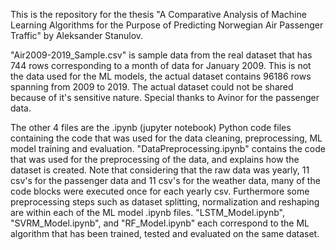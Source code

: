 This is the repository for the thesis "A Comparative Analysis of Machine Learning Algorithms for the Purpose of Predicting Norwegian Air Passenger Traffic" by Aleksander Stanulov.

"Air2009-2019_Sample.csv" is sample data from the real dataset that has 744 rows corresponding to a month of data for January 2009. This is not the data used for the ML models, the actual dataset contains 96186 rows spanning from 2009 to 2019. The actual dataset could not be shared because of it's sensitive nature. 
Special thanks to Avinor for the passenger data.

The other 4 files are the .ipynb (jupyter notebook) Python code files containing the code that was used for the data cleaning, preprocessing, ML model training and evaluation.
"DataPreprocessing.ipynb" contains the code that was used for the preprocessing of the data, and explains how the dataset is created. Note that considering that the raw data was yearly, 11 csv's for the passenger data and 11 csv's for the weather data, many of the code blocks were executed once for each yearly csv. Furthermore some preprocessing steps such as dataset splitting, normalization and reshaping are within each of the ML model .ipynb files.
"LSTM_Model.ipynb", "SVRM_Model.ipynb", and "RF_Model.ipynb" each correspond to the ML algorithm that has been trained, tested and evaluated on the same dataset.
